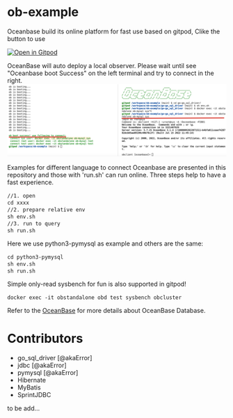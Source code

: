 # ob-example
Oceanbase build its online platform for fast use based on gitpod, Clike the button to use

[![Open in Gitpod](https://gitpod.io/button/open-in-gitpod.svg)](https://gitpod.io/#https://github.com/oceanbase/ob-example)

OceanBase will auto deploy a local observer. Please wait until see "Oceanbase boot Success" on the left terminal and try to connect in the right.
![示意图](./tools/scripts/gitpod1.png)

Examples for different language to connect Oceanbase are presented in this repository and those with 'run.sh' can run online. Three steps help to have a fast experience. 
```
//1. open 
cd xxxx
//2. prepare relative env
sh env.sh
//3. run to query
sh run.sh
```
Here we use python3-pymysql as example and others are the same:
```
cd python3-pymysql
sh env.sh
sh run.sh
```
Simple only-read sysbench for fun is also supported in gitpod!
```
docker exec -it obstandalone obd test sysbench obcluster
```
Refer to the [OceanBase](https://open.oceanbase.com) for more details about OceanBase Database.

# Contributors
- go_sql_driver [@akaError]
- jdbc [@akaError]
- pymysql [@akaError]
- Hibernate
- MyBatis
- SprintJDBC

to be add...


